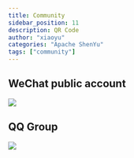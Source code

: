 ```yaml
---
title: Community
sidebar_position: 11
description: QR Code
author: "xiaoyu"
categories: "Apache ShenYu"
tags: ["community"]
---
```


## WeChat public account

![](/img/qrcode/WechatIMG127.jpeg)

## QQ Group

![](/img/community/qq_group.jpg)

